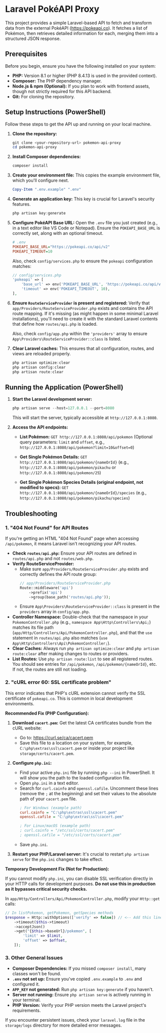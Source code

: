 # Laravel PokéAPI Proxy

This project provides a simple Laravel-based API to fetch and transform data from the external PokéAPI (https://pokeapi.co). It fetches a list of Pokémon, then retrieves detailed information for each, merging them into a structured JSON response.

## Prerequisites

Before you begin, ensure you have the following installed on your system:

*   **PHP:** Version 8.1 or higher (PHP 8.4.13 is used in the provided context).
*   **Composer:** The PHP dependency manager.
*   **Node.js & npm (Optional):** If you plan to work with frontend assets, though not strictly required for this API backend.
*   **Git:** For cloning the repository.

## Setup Instructions (PowerShell)

Follow these steps to get the API up and running on your local machine.

1.  **Clone the repository:**

    ```powershell
    git clone <your-repository-url> pokemon-api-proxy
    cd pokemon-api-proxy
    ```

2.  **Install Composer dependencies:**

    ```powershell
    composer install
    ```

3.  **Create your environment file:**
    This copies the example environment file, which you'll configure next.

    ```powershell
    Copy-Item ".env.example" ".env"
    ```

4.  **Generate an application key:**
    This key is crucial for Laravel's security features.

    ```powershell
    php artisan key:generate
    ```

5.  **Configure PokéAPI Base URL:**
    Open the `.env` file you just created (e.g., in a text editor like VS Code or Notepad).
    Ensure the `POKEAPI_BASE_URL` is correctly set, along with an optional timeout.

    ```ini
    # .env
    POKEAPI_BASE_URL="https://pokeapi.co/api/v2"
    POKEAPI_TIMEOUT=10
    ```

    Also, check `config/services.php` to ensure the `pokeapi` configuration matches:

    ```php
    // config/services.php
    'pokeapi' => [
        'base_url' => env('POKEAPI_BASE_URL', 'https://pokeapi.co/api/v2'),
        'timeout' => env('POKEAPI_TIMEOUT', 10),
    ],
    ```

6.  **Ensure `RouteServiceProvider` is present and registered:**
    Verify that `app/Providers/RouteServiceProvider.php` exists and contains the API route mapping. If it's missing (as might happen in some minimal Laravel installations), you'll need to create it with the standard Laravel contents that define how `routes/api.php` is loaded.

    Also, check `config/app.php` within the `'providers'` array to ensure `App\Providers\RouteServiceProvider::class` is listed.

7.  **Clear Laravel caches:**
    This ensures that all configuration, routes, and views are reloaded properly.

    ```powershell
    php artisan optimize:clear
    php artisan config:clear
    php artisan route:clear
    ```

## Running the Application (PowerShell)

1.  **Start the Laravel development server:**

    ```powershell
    php artisan serve --host=127.0.0.1 --port=8080
    ```
    This will start the server, typically accessible at `http://127.0.0.1:8080`.

2.  **Access the API endpoints:**

    *   **List Pokémon:**
        `GET http://127.0.0.1:8080/api/pokemon`
        (Optional query parameters: `limit` and `offset`, e.g., `http://127.0.0.1:8080/api/pokemon?limit=10&offset=0`)

    *   **Get Single Pokémon Details:**
        `GET http://127.0.0.1:8080/api/pokemon/{nameOrId}`
        (e.g., `http://127.0.0.1:8080/api/pokemon/pikachu` or `http://127.0.0.1:8080/api/pokemon/25`)

    *   **Get Single Pokémon Species Details (original endpoint, not modified to specs):**
        `GET http://127.0.0.1:8080/api/pokemon/{nameOrId}/species`
        (e.g., `http://127.0.0.1:8080/api/pokemon/pikachu/species`)

## Troubleshooting

### 1. "404 Not Found" for API Routes

If you're getting an HTML "404 Not Found" page when accessing `/api/pokemon`, it means Laravel isn't recognizing your API routes.

*   **Check `routes/api.php`:** Ensure your API routes are defined in `routes/api.php` and not `routes/web.php`.
*   **Verify RouteServiceProvider:**
    *   Make sure `app/Providers/RouteServiceProvider.php` exists and correctly defines the API route group:
        ```php
        // app/Providers/RouteServiceProvider.php
        Route::middleware('api')
            ->prefix('api')
            ->group(base_path('routes/api.php'));
        ```
    *   Ensure `App\Providers\RouteServiceProvider::class` is present in the `providers` array in `config/app.php`.
*   **Controller Namespace:** Double-check that the namespace in your `PokemonController.php` (e.g., `namespace App\Http\Controllers\Api;`) matches its file path (`app/Http/Controllers/Api/PokemonController.php`), and that the `use` statement in `routes/api.php` also matches (`use App\Http\Controllers\Api\PokemonController;`).
*   **Clear Caches:** Always run `php artisan optimize:clear` and `php artisan route:clear` after making changes to routes or providers.
*   **List Routes:** Use `php artisan route:list` to see all registered routes. You should see entries for `/api/pokemon`, `/api/pokemon/{nameOrId}`, etc. If not, the routes are still not loading.

### 2. "cURL error 60: SSL certificate problem"

This error indicates that PHP's cURL extension cannot verify the SSL certificate of `pokeapi.co`. This is common in local development environments.

**Recommended Fix (PHP Configuration):**

1.  **Download `cacert.pem`:** Get the latest CA certificates bundle from the cURL website:
    *   Go to: <https://curl.se/ca/cacert.pem>
    *   Save this file to a location on your system, for example, `C:\php\extras\ssl\cacert.pem` or inside your project like `storage/certs/cacert.pem`.

2.  **Configure `php.ini`:**
    *   Find your active `php.ini` file by running `php --ini` in PowerShell. It will show you the path to the loaded configuration file.
    *   Open `php.ini` in a text editor.
    *   Search for `curl.cainfo` and `openssl.cafile`. Uncomment these lines (remove the `;` at the beginning) and set their values to the absolute path of your `cacert.pem` file.
        ```ini
        ; For Windows (example path)
        curl.cainfo = "C:\php\extras\ssl\cacert.pem"
        openssl.cafile = "C:\php\extras\ssl\cacert.pem"

        ; For Linux/macOS (example path)
        ; curl.cainfo = "/etc/ssl/certs/cacert.pem"
        ; openssl.cafile = "/etc/ssl/certs/cacert.pem"
        ```
    *   Save `php.ini`.

3.  **Restart your PHP/Laravel server:** It's crucial to restart `php artisan serve` for the `php.ini` changes to take effect.

**Temporary Development Fix (Not for Production):**

If you cannot modify `php.ini`, you can disable SSL verification directly in your HTTP calls for development purposes. **Do not use this in production as it bypasses critical security checks.**

In `app/Http/Controllers/Api/PokemonController.php`, modify your `Http::get` calls:

```php
// In listPokemon, getPokemon, getSpecies methods
$response = Http::withOptions(['verify' => false]) // <-- Add this line
    ->timeout($this->timeout)
    ->acceptJson()
    ->get("{$this->baseUrl}/pokemon", [
        'limit' => $limit,
        'offset' => $offset,
    ]);
```

### 3. Other General Issues

*   **Composer Dependencies:** If you missed `composer install`, many classes won't be found.
*   **`.env` not set up:** Ensure you've copied `.env.example` to `.env` and configured it.
*   **`APP_KEY` not generated:** Run `php artisan key:generate` if you haven't.
*   **Server not running:** Ensure `php artisan serve` is actively running in your terminal.
*   **PHP Version:** Verify your PHP version meets the Laravel project's requirements.

If you encounter persistent issues, check your `laravel.log` file in the `storage/logs` directory for more detailed error messages.
